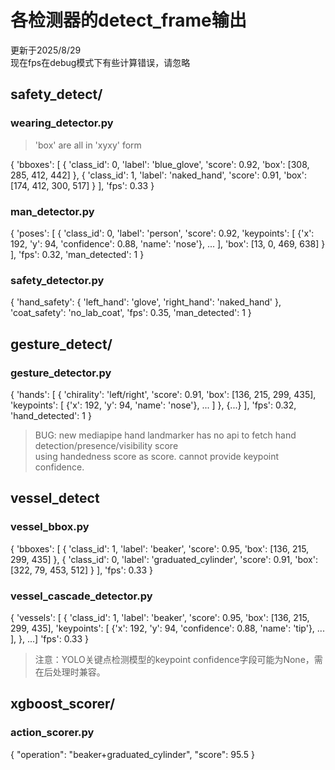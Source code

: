 # 各检测器的detect_frame输出

更新于2025/8/29  
现在fps在debug模式下有些计算错误，请忽略

## safety_detect/

### wearing_detector.py

> 'box' are all in 'xyxy' form

{
  'bboxes': [
    {
      'class_id': 0,
      'label': 'blue_glove',
      'score': 0.92,
      'box': [308, 285, 412, 442]
    },
    {
      'class_id': 1,
      'label': 'naked_hand',
      'score': 0.91,
      'box': [174, 412, 300, 517]
    }
  ],
  'fps': 0.33
}

### man_detector.py

{
  'poses': [
    {
      'class_id': 0,
      'label': 'person',
      'score': 0.92,
      'keypoints': [
        {'x': 192, 'y': 94, 'confidence': 0.88, 'name': 'nose'},
        ...
      ],
      'box': [13, 0, 469, 638]
    }
  ],
  'fps': 0.32,
  'man_detected': 1
}

### safety_detector.py

{
  'hand_safety': {
    'left_hand': 'glove',
    'right_hand': 'naked_hand'
  },
  'coat_safety': 'no_lab_coat',
  'fps': 0.35,
  'man_detected': 1
}

## gesture_detect/

### gesture_detector.py

{
  'hands': [
    {
      'chirality': 'left/right',
      'score': 0.91,
      'box': [136, 215, 299, 435],
      'keypoints': [
        {'x': 192, 'y': 94, 'name': 'nose'},
        ...
      ]
    },
    {...}
  ],
  'fps': 0.32,
  'hand_detected': 1
}

> BUG: new mediapipe hand landmarker has no api to fetch hand detection/presence/visibility score  
> using handedness score as score. cannot provide keypoint confidence.

## vessel_detect

### vessel_bbox.py

{
  'bboxes': [
    {
      'class_id': 1,
      'label': 'beaker',
      'score': 0.95,
      'box': [136, 215, 299, 435]
    },
    {
      'class_id': 0,
      'label': 'graduated_cylinder',
      'score': 0.91,
      'box': [322, 79, 453, 512]
    }
  ],
  'fps': 0.33
}

### vessel_cascade_detector.py

{
  'vessels': [
    {
      'class_id': 1,
      'label': 'beaker',
      'score': 0.95,
      'box': [136, 215, 299, 435],
      'keypoints': [
        {'x': 192, 'y': 94, 'confidence': 0.88, 'name': 'tip'},
        ...
      ],
    },
    ...]
  'fps': 0.33
}
> 注意：YOLO关键点检测模型的keypoint confidence字段可能为None，需在后处理时兼容。
## xgboost_scorer/

### action_scorer.py

  {
    "operation": "beaker+graduated_cylinder",
    "score": 95.5
  }
